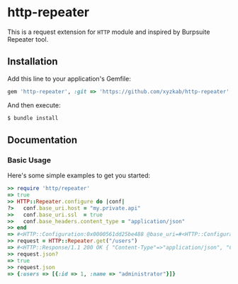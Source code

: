 # http-repeater
This is a request extension for `HTTP` module and inspired by Burpsuite Repeater tool.

## Installation

Add this line to your application's Gemfile:
```ruby
gem 'http-repeater', :git => 'https://github.com/xyzkab/http-repeater'
```

And then execute:
```bash
$ bundle install
```

## Documentation

### Basic Usage

Here's some simple examples to get you started:

```ruby
>> require 'http/repeater'
=> true
>> HTTP::Repeater.configure do |conf|
?>   conf.base_uri.host = "my.private.api"
>>   conf.base_uri.ssl  = true
>>   conf.base_headers.content_type = "application/json"
>> end
=> #<HTTP::Configuration:0x0000561dd25be488 @base_uri=#<HTTP::Configuration::BaseURI:0x0000561dd25be410 @host="my.private.api", @port=80, @ssl=true>, @base_headers=#<HTTP::Configuration::BaseHeaders:0x0000561dd25be398 @headers=#<HTTP::Headers {"Content-Type"=>"application/json"}>>>
>> request = HTTP::Repeater.get("/users")
=> #<HTTP::Response/1.1 200 OK { "Content-Type"=>"application/json", "Connection"=>"close"}>
>> request.json?
=> true
>> request.json
=> {:users => [{:id => 1, :name => "administrator"}]}

```
